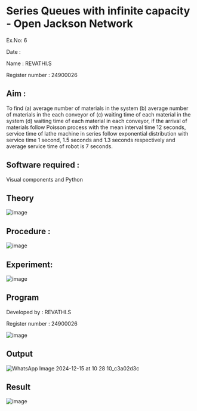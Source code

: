 # Series Queues with infinite capacity - Open Jackson Network
Ex.No: 6

Date : 

Name : REVATHI.S

Register number : 24900026


## Aim :
To find (a) average number of materials in the system (b) average number of materials in the each conveyor of (c) waiting time of each material in the system (d) waiting time of each material in each conveyor, if the arrival  of materials follow Poisson process with the mean interval time 12 seconds, service time of  lathe machine in series follow exponential distribution  with service time  1 second, 1.5 seconds and 1.3 seconds respectively and average service time of robot is 7 seconds.

## Software required :
Visual components and Python

## Theory

![image](https://user-images.githubusercontent.com/103921593/203239736-7b81f599-71a8-4ae7-b63e-5d98acd9ea54.png)


## Procedure :

![image](https://user-images.githubusercontent.com/103921593/203239789-bc870dce-6727-487b-a0e2-4fc3f5114889.png)


## Experiment:

![image](https://github.com/user-attachments/assets/8eb0a616-0faa-4f5b-a262-c3b452e485a6)



## Program
Developed by : REVATHI.S

Register number : 24900026


![image](https://github.com/user-attachments/assets/8edf5010-9410-41dd-9e2c-5b03ccaf0709)



## Output

![WhatsApp Image 2024-12-15 at 10 28 10_c3a02d3c](https://github.com/user-attachments/assets/58659281-49dc-4bc9-a760-dbb36ec43417)



## Result

![image](https://github.com/user-attachments/assets/b3812dbf-f9e1-42af-be1c-76b5c5c81492)

